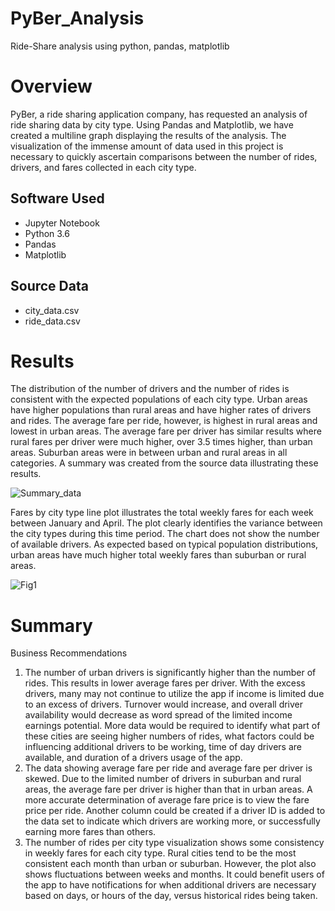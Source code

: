 
# PyBer_Analysis
Ride-Share analysis using python, pandas, matplotlib
# Overview
PyBer, a ride sharing application company, has requested an analysis of ride sharing data by city type.  Using Pandas and Matplotlib, we have created a multiline graph displaying the results of the analysis.  The visualization of the immense amount of data used in this project is necessary to quickly ascertain comparisons between the number of rides, drivers, and fares collected in each city type.  


## Software Used
- Jupyter Notebook
- Python 3.6
- Pandas
- Matplotlib
## Source Data
- city_data.csv
- ride_data.csv
    
    
# Results
The distribution of the number of drivers and the number of rides is consistent with the expected populations of each city type.  Urban areas have higher populations than rural areas and have higher rates of drivers and rides.  The average fare per ride, however, is highest in rural areas and lowest in urban areas.  The average fare per driver has similar results where rural fares per driver were much higher, over 3.5 times higher, than urban areas.  Suburban areas were in between urban and rural areas in all categories.  A summary was created from the source data illustrating these results.

![Summary_data](https://user-images.githubusercontent.com/79231355/114285569-d8fb2980-9a1d-11eb-812f-b4a0922ceb56.png)

Fares by city type line plot illustrates the total weekly fares for each week between January and April.  The plot clearly identifies the variance between the city types during this time period.  The chart does not show the number of available drivers. As expected based on typical population distributions, urban areas have much higher total weekly fares than suburban or rural areas. 

![Fig1](https://user-images.githubusercontent.com/79231355/114285561-cbde3a80-9a1d-11eb-9c8a-b718fdb0d390.png)
    
    
# Summary
Business Recommendations
1.	 The number of urban drivers is significantly higher than the number of rides.  This results in lower average fares per driver.   With the excess drivers, many may not continue to utilize the app if income is limited due to an excess of drivers.  Turnover would increase, and overall driver availability would decrease as word spread of the limited income earnings potential.  More data would be required to identify what part of these cities are seeing higher numbers of rides, what factors could be influencing additional drivers to be working, time of day drivers are available, and duration of a drivers usage of the app. 
2.	The data showing average fare per ride and average fare per driver is skewed.  Due to the limited number of drivers in suburban and rural areas, the average fare per driver is higher than that in urban areas.  A more accurate determination of average fare price is to view the fare price per ride.  Another column could be created if a driver ID is added to the data set to indicate which drivers are working more, or successfully earning more fares than others.  
3.	The number of rides per city type visualization shows some consistency in weekly fares for each city type.  Rural cities tend to be the most consistent each month than urban or suburban.  However, the plot also shows fluctuations between weeks and months.  It could benefit users of the app to have notifications for when additional drivers are necessary based on days, or hours of the day, versus historical rides being taken.  


